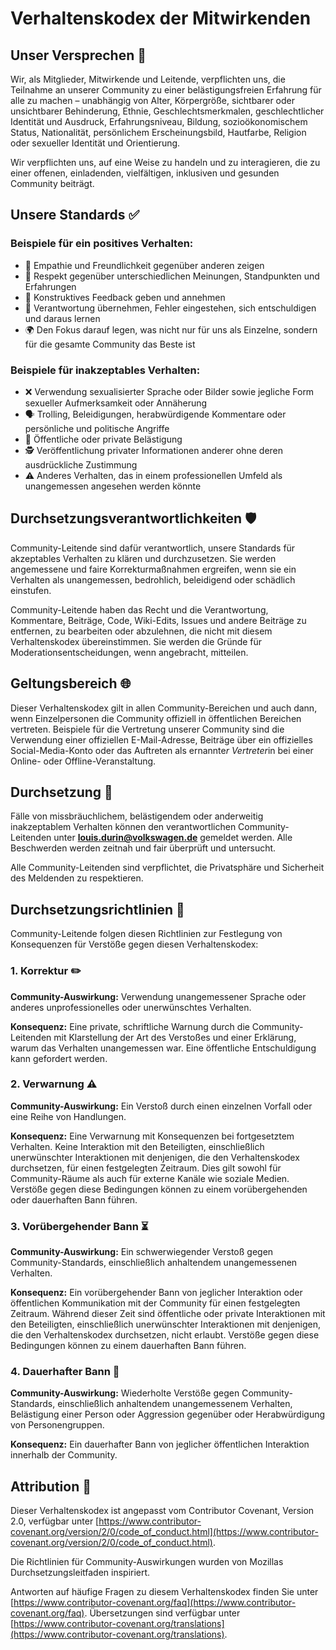 # Verhaltenskodex der Mitwirkenden

## Unser Versprechen 🌟

Wir, als Mitglieder, Mitwirkende und Leitende, verpflichten uns, die Teilnahme an unserer Community zu einer belästigungsfreien Erfahrung für alle zu machen – unabhängig von Alter, Körpergröße, sichtbarer oder unsichtbarer Behinderung, Ethnie, Geschlechtsmerkmalen, geschlechtlicher Identität und Ausdruck, Erfahrungsniveau, Bildung, sozioökonomischem Status, Nationalität, persönlichem Erscheinungsbild, Hautfarbe, Religion oder sexueller Identität und Orientierung.

Wir verpflichten uns, auf eine Weise zu handeln und zu interagieren, die zu einer offenen, einladenden, vielfältigen, inklusiven und gesunden Community beiträgt.

## Unsere Standards ✅

### Beispiele für ein positives Verhalten:
- 🤝 Empathie und Freundlichkeit gegenüber anderen zeigen
- 🫶 Respekt gegenüber unterschiedlichen Meinungen, Standpunkten und Erfahrungen
- 💬 Konstruktives Feedback geben und annehmen
- 🙏 Verantwortung übernehmen, Fehler eingestehen, sich entschuldigen und daraus lernen
- 🌍 Den Fokus darauf legen, was nicht nur für uns als Einzelne, sondern für die gesamte Community das Beste ist

### Beispiele für inakzeptables Verhalten:
- ❌ Verwendung sexualisierter Sprache oder Bilder sowie jegliche Form sexueller Aufmerksamkeit oder Annäherung
- 🗣️ Trolling, Beleidigungen, herabwürdigende Kommentare oder persönliche und politische Angriffe
- 🚫 Öffentliche oder private Belästigung
- 🕵️ Veröffentlichung privater Informationen anderer ohne deren ausdrückliche Zustimmung
- ⚠️ Anderes Verhalten, das in einem professionellen Umfeld als unangemessen angesehen werden könnte

## Durchsetzungsverantwortlichkeiten 🛡️

Community-Leitende sind dafür verantwortlich, unsere Standards für akzeptables Verhalten zu klären und durchzusetzen. Sie werden angemessene und faire Korrekturmaßnahmen ergreifen, wenn sie ein Verhalten als unangemessen, bedrohlich, beleidigend oder schädlich einstufen.

Community-Leitende haben das Recht und die Verantwortung, Kommentare, Beiträge, Code, Wiki-Edits, Issues und andere Beiträge zu entfernen, zu bearbeiten oder abzulehnen, die nicht mit diesem Verhaltenskodex übereinstimmen. Sie werden die Gründe für Moderationsentscheidungen, wenn angebracht, mitteilen.

## Geltungsbereich 🌐

Dieser Verhaltenskodex gilt in allen Community-Bereichen und auch dann, wenn Einzelpersonen die Community offiziell in öffentlichen Bereichen vertreten. Beispiele für die Vertretung unserer Community sind die Verwendung einer offiziellen E-Mail-Adresse, Beiträge über ein offizielles Social-Media-Konto oder das Auftreten als ernannte*r Vertreter*in bei einer Online- oder Offline-Veranstaltung.

## Durchsetzung 🚨

Fälle von missbräuchlichem, belästigendem oder anderweitig inakzeptablem Verhalten können den verantwortlichen Community-Leitenden unter **louis.durin@volkswagen.de** gemeldet werden. Alle Beschwerden werden zeitnah und fair überprüft und untersucht.

Alle Community-Leitenden sind verpflichtet, die Privatsphäre und Sicherheit des Meldenden zu respektieren.

## Durchsetzungsrichtlinien 📜

Community-Leitende folgen diesen Richtlinien zur Festlegung von Konsequenzen für Verstöße gegen diesen Verhaltenskodex:

### 1. Korrektur ✏️

**Community-Auswirkung:** Verwendung unangemessener Sprache oder anderes unprofessionelles oder unerwünschtes Verhalten.

**Konsequenz:** Eine private, schriftliche Warnung durch die Community-Leitenden mit Klarstellung der Art des Verstoßes und einer Erklärung, warum das Verhalten unangemessen war. Eine öffentliche Entschuldigung kann gefordert werden.

### 2. Verwarnung ⚠️

**Community-Auswirkung:** Ein Verstoß durch einen einzelnen Vorfall oder eine Reihe von Handlungen.

**Konsequenz:** Eine Verwarnung mit Konsequenzen bei fortgesetztem Verhalten. Keine Interaktion mit den Beteiligten, einschließlich unerwünschter Interaktionen mit denjenigen, die den Verhaltenskodex durchsetzen, für einen festgelegten Zeitraum. Dies gilt sowohl für Community-Räume als auch für externe Kanäle wie soziale Medien. Verstöße gegen diese Bedingungen können zu einem vorübergehenden oder dauerhaften Bann führen.

### 3. Vorübergehender Bann ⏳

**Community-Auswirkung:** Ein schwerwiegender Verstoß gegen Community-Standards, einschließlich anhaltendem unangemessenen Verhalten.

**Konsequenz:** Ein vorübergehender Bann von jeglicher Interaktion oder öffentlichen Kommunikation mit der Community für einen festgelegten Zeitraum. Während dieser Zeit sind öffentliche oder private Interaktionen mit den Beteiligten, einschließlich unerwünschter Interaktionen mit denjenigen, die den Verhaltenskodex durchsetzen, nicht erlaubt. Verstöße gegen diese Bedingungen können zu einem dauerhaften Bann führen.

### 4. Dauerhafter Bann 🚫

**Community-Auswirkung:** Wiederholte Verstöße gegen Community-Standards, einschließlich anhaltendem unangemessenem Verhalten, Belästigung einer Person oder Aggression gegenüber oder Herabwürdigung von Personengruppen.

**Konsequenz:** Ein dauerhafter Bann von jeglicher öffentlichen Interaktion innerhalb der Community.

## Attribution 📖

Dieser Verhaltenskodex ist angepasst vom Contributor Covenant, Version 2.0, verfügbar unter [https://www.contributor-covenant.org/version/2/0/code_of_conduct.html](https://www.contributor-covenant.org/version/2/0/code_of_conduct.html).

Die Richtlinien für Community-Auswirkungen wurden von Mozillas Durchsetzungsleitfaden inspiriert.

Antworten auf häufige Fragen zu diesem Verhaltenskodex finden Sie unter [https://www.contributor-covenant.org/faq](https://www.contributor-covenant.org/faq). Übersetzungen sind verfügbar unter [https://www.contributor-covenant.org/translations](https://www.contributor-covenant.org/translations).

